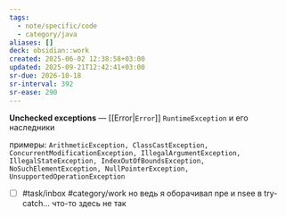 ```yaml
---
tags:
  - note/specific/code
  - category/java
aliases: []
deck: obsidian::work
created: 2025-06-02 12:38:58+03:00
updated: 2025-09-21T12:42:41+03:00
sr-due: 2026-10-18
sr-interval: 392
sr-ease: 290
---
```


**Unchecked exceptions**
—
[[Error|`Error`]]
`RuntimeException` и его наследники

примеры:
`ArithmeticException, ClassCastException, ConcurrentModificationException, IllegalArgumentException, IllegalStateException, IndexOutOfBoundsException, NoSuchElementException, NullPointerException, UnsupportedOperationException`

- [ ] #task/inbox #category/work но ведь я оборачивал npe и nsee в try-catch... что-то здесь не так
